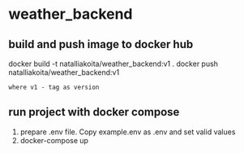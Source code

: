 # weather_backend

## build and push image to docker hub
docker build -t natalliakoita/weather_backend:v1 .
docker push natalliakoita/weather_backend:v1

    where v1 - tag as version

## run project with docker compose
 1. prepare .env file. Copy example.env as .env and set valid values 
 2. docker-compose up